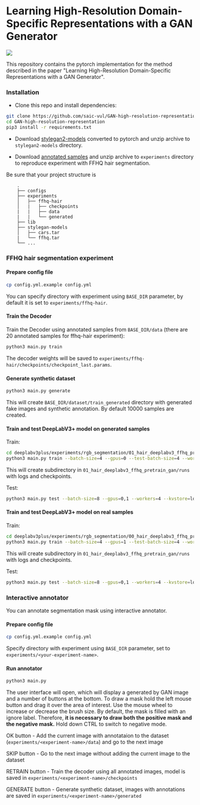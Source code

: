 # Learning High-Resolution Domain-Specific Representations with a GAN Generator

![](readme-images/GAN-vis.gif)

This repository contains the pytorch implementation for the method described in the paper "Learning High-Resolution Domain-Specific
Representations with a GAN Generator".

### Installation

- Clone this repo and install dependencies:
```bash
git clone https://github.com/saic-vul/GAN-high-resolution-representation.git
cd GAN-high-resolution-representation
pip3 install -r requirements.txt
```

- Download [stylegan2-models](https://drive.google.com/open?id=1uCAo0X1kdXM9wPmt_gcdnpmUDPGmACkx) converted to pytorch and unzip archive to `stylegan2-models` directory.

- Download [annotated samples](https://drive.google.com/open?id=143dRAyJcRDqygepSz8lIr8ElAnwF3xp_) and unzip archive to `experiments` directory to reproduce experiment with FFHQ hair segmentation.

Be sure that your project structure is 
```
    .
    ├── configs
    ├── experiments
    │   ├── ffhq-hair
    │   |   ├── checkpoints
    |   |   ├── data
    |   |   └── generated
    ├── lib
    ├── stylegan-models
    │   ├── cars.tar
    |   └── ffhq.tar
    └── ...
```

### FFHQ hair segmentation experiment 

#### Prepare config file
```bash
cp config.yml.example config.yml
```
You can specify directory with experiment using `BASE_DIR` parameter, by default it is set to `experiments/ffhq-hair`.

#### Train the Decoder
Train the Decoder using annotated samples from `BASE_DIR/data` (there are 20 annotated samples for ffhq-hair experiment):
```bash
python3 main.py train
```
The decoder weights will be saved to `experiments/ffhq-hair/checkpoints/checkpoint_last.params`.

#### Generate synthetic dataset
```bash
python3 main.py generate
```
This will create `BASE_DIR/dataset/train_generated` directory with generated fake images and synthetic annotation. By default 10000 samples are created.

#### Train and test DeepLabV3+ model on generated samples
Train:
```bash
cd deeplabv3plus/experiments/rgb_segmentation/01_hair_deeplabv3_ffhq_pretrain_gan
python3 main.py train --batch-size=4 --gpus=0 --test-batch-size=4 --workers=4 --kvstore=nccl --input-path "../../../../experiments/ffhq-hair/dataset"
```
This will create subdirectory in `01_hair_deeplabv3_ffhq_pretrain_gan/runs` with logs and checkpoints.

Test:
```bash
python3 main.py test --batch-size=8 --gpus=0,1 --workers=4 --kvstore=local --input-path "../../../../experiments/ffhq-hair/dataset" runs/<run_subdirectory>
```

#### Train and test DeepLabV3+ model on real samples
Train:
```bash
cd deeplabv3plus/experiments/rgb_segmentation/00_hair_deeplabv3_ffhq_pretrain_no_gan
python3 main.py train --batch-size=4 --gpus=1 --test-batch-size=4 --workers=4 --kvstore=nccl --input-path "../../../../experiments/ffhq-hair/dataset"
```
This will create subdirectory in `01_hair_deeplabv3_ffhq_pretrain_gan/runs` with logs and checkpoints.

Test:
```bash
python3 main.py test --batch-size=8 --gpus=0,1 --workers=4 --kvstore=local --input-path "../../../../experiments/ffhq-hair/dataset" runs/<run_subdirectory> 
```

### Interactive annotator

You can annotate segmentation mask using interactive annotator.

#### Prepare config file
```bash
cp config.yml.example config.yml
```
Specify directory with experiment using `BASE_DIR` parameter, set to `experiments/<your-experiment-name>`.

#### Run annotator
```bash
python3 main.py
```

The user interface will open, which will display a generated by GAN image and a number of buttons at the bottom.
To draw a mask hold the left mouse button and drag it over the area of interest.
Use the mouse wheel to increase or decrease the brush size.
By default, the mask is filled with an ignore label. Therefore, **it is necessary to draw both the positive mask and the negative mask.**  Hold down CTRL to switch to negative mode.

OK button - Add the current image with annotataion to the dataset (`experiments/<experiment-name>/data`) and go to the next image

SKIP button - Go to the next image without adding the current image to the dataset

RETRAIN button - Train the decoder using all annotated images, model is saved in `experiments/<experiment-name>/checkpoints`

GENERATE button - Generate synthetic dataset, images with annotations are saved in `experiments/<experiment-name>/generated`
